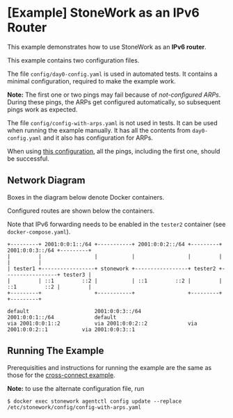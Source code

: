 [Example] StoneWork as an IPv6 Router
===========================

This example demonstrates how to use StoneWork as an **IPv6 router**.

This example contains two configuration files.

The file `config/day0-config.yaml` is used in automated tests. It contains a minimal configuration, required to make the example work.

**Note:** The first one or two pings may fail because of *not-configured ARPs*. During these pings, the ARPs get configured automatically, so subsequent pings work as expected.

The file `config/config-with-arps.yaml` is not used in tests. It can be used when running the example manually. It has all the contents from `day0-config.yaml` and it also has configuration for ARPs.

When using [this configuration](config/config-with-arps.yaml), all the pings, including the first one, should be successful.

Network Diagram
---------------
Boxes in the diagram below denote Docker containers.

Configured routes are shown below the containers.

Note that IPv6 forwarding needs to be enabled in the `tester2` container (see `docker-compose.yaml`).
```
+---------+ 2001:0:0:1::/64 +-----------+ 2001:0:0:2::/64 +---------+ 2001:0:0:3::/64 +---------+
|         |                 |           |                 |         |                 |         |
| tester1 +-----------------+ stonework +-----------------+ tester2 +-----------------+ tester3 |
|         | ::1         ::2 |           | ::1         ::2 |         | ::1         ::2 |         |
+---------+                 +-----------+                 +---------+                 +---------+

default                     2001:0:0:3::/64               2001:0:0:1::/64             default
via 2001:0:0:1::2           via 2001:0:0:2::2             via 2001:0:0:2::1           via 2001:0:0:3::1
```

Running The Example
-------------------

Prerequisities and instructions for running the example are the same as those for the [cross-connect example][cross-connect example].

**Note:** to use the alternate configuration file, run
```
$ docker exec stonework agentctl config update --replace /etc/stonework/config/config-with-arps.yaml
```

[cross-connect example]: ../010-xconnect/EXAMPLE.md
